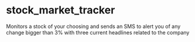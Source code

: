 # stock_market_tracker
Monitors a stock of your choosing and sends an SMS to alert you of any change bigger than 3% with three current headlines related to the company
